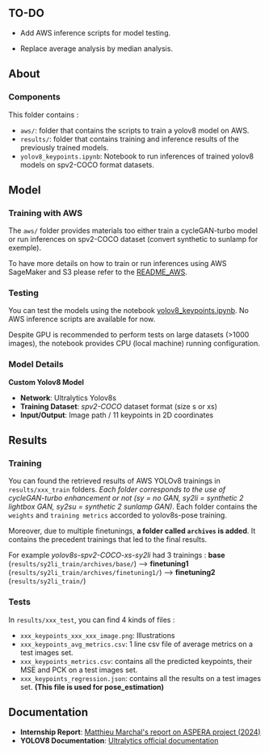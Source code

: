 ## TO-DO

- Add AWS inference scripts for model testing.

- Replace average analysis by median analysis.
## About 
### Components 
This folder contains : 
- `aws/`: folder that contains the scripts to train a yolov8 model on AWS.
- `results/`: folder that contains training and inference results of the previously trained models.
- `yolov8_keypoints.ipynb`: Notebook to run inferences of trained yolov8 models on spv2-COCO format datasets.

## Model 
### Training with AWS

The `aws/` folder provides materials too either train a cycleGAN-turbo model or run inferences on spv2-COCO dataset (convert synthetic to sunlamp for exemple).

 To have more details on how to train or run inferences using AWS SageMaker and S3 please refer to the [README_AWS]().

### Testing
You can test the models using the notebook [yolov8_keypoints.ipynb](yolov8_keypoints.ipynb). No AWS inference scripts are available for now.

Despite GPU is recommended to perform tests on large datasets (>1000 images), the notebook provides CPU (local machine) running configuration.


### Model Details <a name = "model-details"></a>

**Custom Yolov8 Model**

- **Network**: Ultralytics Yolov8s
- **Training Dataset**: *spv2-COCO* dataset format (size s or xs)
- **Input/Output**: Image path / 11 keypoints in 2D coordinates

## Results
### Training
You can found the retrieved results of AWS YOLOv8 trainings in `results/xxx_train` folders. *Each folder corresponds to the use of cycleGAN-turbo enhancement or not (sy = no GAN, sy2li = synthetic 2 lightbox GAN, sy2su = synthetic 2 sunlamp GAN)*. Each folder contains the `weights` and `training metrics` accorded to yolov8s-pose training. 

Moreover, due to multiple finetunings, **a folder called `archives` is added**. It contains the precedent trainings that led to the final results.

For example *yolov8s-spv2-COCO-xs-sy2li* had 3 trainings : **base** (`results/sy2li_train/archives/base/`) --> **finetuning1** (`results/sy2li_train/archives/finetuning1/`) --> **finetuning2** (`results/sy2li_train/`)

### Tests

In `results/xxx_test`, you can find 4 kinds of files :

- `xxx_keypoints_xxx_xxx_image.png`: Illustrations
- `xxx_keypoints_avg_metrics.csv`: 1 line csv file of average metrics on a test images set.
- `xxx_keypoints_metrics.csv`: contains all the predicted keypoints, their MSE and PCK on a test images set.
- `xxx_keypoints_regression.json`: contains all the results on a test images set. **(This file is used for pose_estimation)**

## Documentation <a name = "documentation"></a>
- **Internship Report**: [Matthieu Marchal's report on ASPERA project (2024)]()
- **YOLOV8 Documentation**: [Ultralytics official documentation](https://docs.ultralytics.com/models/yolov8/)
